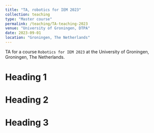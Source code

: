 ```yaml
---
title: "TA, robotics for IEM 2023"
collection: teaching
type: "Master course"
permalink: /teaching/TA-teaching-2023
venue: "University of Groningen, DTPA"
date: 2023-09-01
location: "Groningen, The Netherlands"
---
```


TA for a course `Robotics for IEM 2023` at the University of Groningen, Groningen, The Netherlands.

Heading 1
======

Heading 2
======

Heading 3
======
